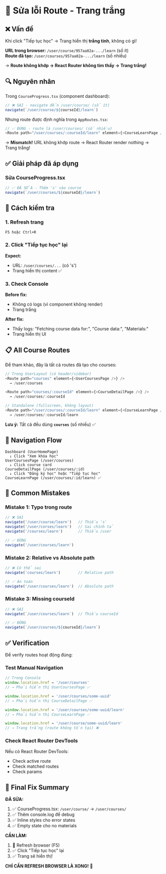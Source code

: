 # 🔀 Sửa lỗi Route - Trang trắng

## ❌ Vấn đề

Khi click "Tiếp tục học" → Trang hiển thị **trắng tinh**, không có gì!

**URL trong browser:** `/user/course/957aa02a-.../learn` (số ít)  
**Route đã tạo:** `/user/courses/957aa02a-.../learn` (số nhiều)

→ **Route không khớp → React Router không tìm thấy → Trang trắng!**

## 🔍 Nguyên nhân

Trong `CourseProgress.tsx` (component dashboard):

```typescript
// ❌ SAI - navigate đến /user/course/ (số ít)
navigate(`/user/course/${courseId}/learn`)
```

Nhưng route được định nghĩa trong `AppRoutes.tsx`:

```typescript
// ✅ ĐÚNG - route là /user/courses/ (số nhiều)
<Route path="/user/courses/:courseId/learn" element={<CourseLearnPage />} />
```

→ **Mismatch!** URL không khớp route → React Router render nothing → Trang trắng!

## ✅ Giải pháp đã áp dụng

### Sửa CourseProgress.tsx

```typescript
// ✅ ĐÃ SỬA - Thêm 's' vào course
navigate(`/user/courses/${courseId}/learn`)
```

## 🚀 Cách kiểm tra

### 1. Refresh trang

```
F5 hoặc Ctrl+R
```

### 2. Click "Tiếp tục học" lại

**Expect:**
- URL: `/user/courses/...` (có 's')
- Trang hiển thị content ✅

### 3. Check Console

**Before fix:**
- Không có logs (vì component không render)
- Trang trắng

**After fix:**
- Thấy logs: "Fetching course data for:", "Course data:", "Materials:"
- Trang hiển thị UI

## 📋 All Course Routes

Để tham khảo, đây là tất cả routes đã tạo cho courses:

```typescript
// Trong UserLayout (có header/sidebar)
<Route path="courses" element={<UserCoursesPage />} />
  → /user/courses

<Route path="courses/:courseId" element={<CourseDetailPage />} />
  → /user/courses/:courseId

// Standalone (fullscreen, không layout)
<Route path="/user/courses/:courseId/learn" element={<CourseLearnPage />} />
  → /user/courses/:courseId/learn
```

**Lưu ý:** Tất cả đều dùng **`courses`** (số nhiều) ✅

## 🔗 Navigation Flow

```
Dashboard (UserHomePage)
  ↓ Click "Xem khóa học"
UserCoursesPage (/user/courses)
  ↓ Click course card
CourseDetailPage (/user/courses/:id)
  ↓ Click "Đăng ký học" hoặc "Tiếp tục học"
CourseLearnPage (/user/courses/:id/learn) ✅
```

## 🐛 Common Mistakes

### Mistake 1: Typo trong route
```typescript
// ❌ SAI
navigate('/user/course/learn')   // Thiếu 's'
navigate('/user/corses/learn')   // Sai chính tả
navigate('/courses/learn')       // Thiếu /user

// ✅ ĐÚNG
navigate('/user/courses/learn')
```

### Mistake 2: Relative vs Absolute path
```typescript
// ❌ Có thể sai
navigate('courses/learn')        // Relative path

// ✅ An toàn
navigate('/user/courses/learn')  // Absolute path
```

### Mistake 3: Missing courseId
```typescript
// ❌ SAI
navigate(`/user/courses/learn`)  // Thiếu courseId

// ✅ ĐÚNG
navigate(`/user/courses/${courseId}/learn`)
```

## ✅ Verification

Để verify routes hoạt động đúng:

### Test Manual Navigation

```javascript
// Trong Console
window.location.href = '/user/courses'
// → Phải hiển thị UserCoursesPage ✅

window.location.href = '/user/courses/some-uuid'
// → Phải hiển thị CourseDetailPage ✅

window.location.href = '/user/courses/some-uuid/learn'
// → Phải hiển thị CourseLearnPage ✅

window.location.href = '/user/course/some-uuid/learn'
// → Trang trắng (route không tồn tại) ❌
```

### Check React Router DevTools

Nếu có React Router DevTools:
- Check active route
- Check matched routes
- Check params

## 🎯 Final Fix Summary

**ĐÃ SỬA:**
1. ✅ CourseProgress.tsx: `/user/course/` → `/user/courses/`
2. ✅ Thêm console.log để debug
3. ✅ Inline styles cho error states
4. ✅ Empty state cho no materials

**CẦN LÀM:**
1. 🔄 Refresh browser (F5)
2. ✅ Click "Tiếp tục học" lại
3. ✅ Trang sẽ hiển thị!

**CHỈ CẦN REFRESH BROWSER LÀ XONG!** 🎉

